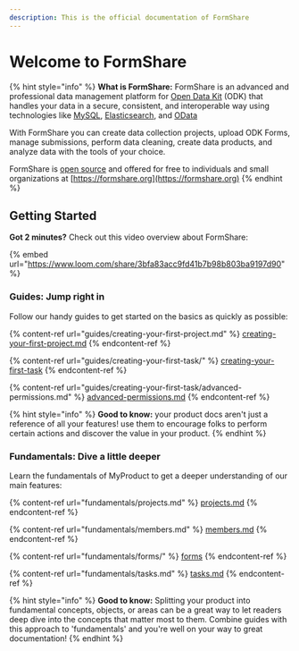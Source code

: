 ```yaml
---
description: This is the official documentation of FormShare
---
```


# Welcome to FormShare

{% hint style="info" %}
**What is FormShare:** FormShare is an advanced and professional data management platform for [Open Data Kit](https://docs.getodk.org/) (ODK) that handles your data in a secure, consistent, and interoperable way using technologies like [MySQL](https://www.mysql.com/products/community/), [Elasticsearch](https://www.elastic.co/), and [OData](https://www.odata.org/)

With FormShare you can create data collection projects, upload ODK Forms, manage submissions, perform data cleaning, create data products, and analyze data with the tools of your choice.

FormShare is [open source](https://github.com/qlands/FormShare) and offered for free to individuals and small organizations at [https://formshare.org](https://formshare.org)
{% endhint %}

## Getting Started

**Got 2 minutes?** Check out this video overview about FormShare:

{% embed url="https://www.loom.com/share/3bfa83acc9fd41b7b98b803ba9197d90" %}

### Guides: Jump right in

Follow our handy guides to get started on the basics as quickly as possible:

{% content-ref url="guides/creating-your-first-project.md" %}
[creating-your-first-project.md](guides/creating-your-first-project.md)
{% endcontent-ref %}

{% content-ref url="guides/creating-your-first-task/" %}
[creating-your-first-task](guides/creating-your-first-task/)
{% endcontent-ref %}

{% content-ref url="guides/creating-your-first-task/advanced-permissions.md" %}
[advanced-permissions.md](guides/creating-your-first-task/advanced-permissions.md)
{% endcontent-ref %}

{% hint style="info" %}
**Good to know:** your product docs aren't just a reference of all your features! use them to encourage folks to perform certain actions and discover the value in your product.
{% endhint %}

### Fundamentals: Dive a little deeper

Learn the fundamentals of MyProduct to get a deeper understanding of our main features:

{% content-ref url="fundamentals/projects.md" %}
[projects.md](fundamentals/projects.md)
{% endcontent-ref %}

{% content-ref url="fundamentals/members.md" %}
[members.md](fundamentals/members.md)
{% endcontent-ref %}

{% content-ref url="fundamentals/forms/" %}
[forms](fundamentals/forms/)
{% endcontent-ref %}

{% content-ref url="fundamentals/tasks.md" %}
[tasks.md](fundamentals/tasks.md)
{% endcontent-ref %}

{% hint style="info" %}
**Good to know:** Splitting your product into fundamental concepts, objects, or areas can be a great way to let readers deep dive into the concepts that matter most to them. Combine guides with this approach to 'fundamentals' and you're well on your way to great documentation!
{% endhint %}
